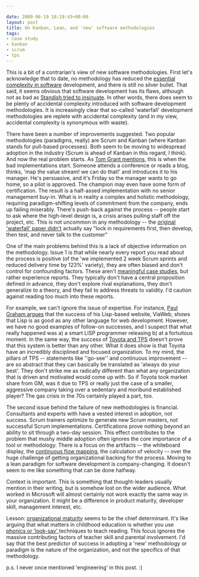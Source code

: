 ```yaml
---

date: 2009-06-19 18:19:43+00:00
layout: post
title: On Kanban, Lean, and 'new' software methodologies
tags:
- case study
- kanban
- scrum
- tps
---
```


This is a bit of a contrarian's view of new software methodologies. First let's acknowledge that to date, no methodology has reduced the [essential complexity in software](http://en.wikipedia.org/wiki/No_Silver_Bullet) development, and there is still no silver bullet. That said, it seems obvious that software development has its flaws, although not as bad as [Standish tried to insinuate](http://catenary.wordpress.com/.../standish-the-chaos-report-and-science/). In other words, there does seem to be plenty of accidental complexity introduced with software development methodologies. It is increasingly clear that so-called 'waterfall' development methodologies are replete with accidental complexity (and in my view, accidental complexity is synonymous with waste).

There have been a number of improvements suggested. Two popular methodologies (paradigms, really) are Scrum and Kanban (where Kanban stands for pull-based processes). Both seem to be moving to widespread adoption in the industry (Scrum is ahead of Kanban in this regard, I think). And now the real problem starts. As [Tom Grant mentions](http://theagileexecutive.com/2009/06/18/the-agile-regime-change-guest-post-by-tom-grant/), this is when the bad implementations start. Someone attends a conference or reads a blog, thinks, 'map the value stream! we can do that!' and introduces it to his manager. He's persuasive, and it's Friday so the manager wants to go home, so a pilot is approved. The champion may even have some form of certification. The result is a half-assed implementation with no senior management buy-in. What is in reality a complex and holistic methodology, requiring paradigm-shifting levels of commitment from the company, ends up failing miserably. There's push-back against the process -- people start to ask where the high-level design is, a crisis arises pulling staff off the project, etc. This is not uncommon in any methodology -- the [original 'waterfall' paper didn't](http://web.archive.org/web/20080208120728/http://www.fromthetrench.com/2007/01/02/the-case-for-waterfall-development/) actually say "lock in requirements first, then develop, then test, and never talk to the customer"

One of the main problems behind this is a lack of objective information on the methodology. Issue 1 is that while nearly every report you read about the process is positive (of the 'we implemented 2 week Scrum sprints and reduced delivery time by 123%' variety), they are often biased and don't control for confounding factors. These aren't [meaningful case studies](http://littlecomputerscientist.wordpress.com/2009/06/18/notes-on-case-study-research-design-and-methods/), but rather experience reports. They typically don't have a central proposition defined in advance, they don't explore rival explanations, they don't generalize to a theory, and they fail to address threats to validity. I'd caution against reading too much into these reports.

For example, we can't ignore the issue of expertise. For instance, [Paul Graham argues](http://www.paulgraham.com/lwba.html) that the success of his Lisp-based website, ViaWeb, shows that Lisp is as good as any other language for web development. However, we have no good examples of follow-on successes, and I suspect that what really happened was a) a smart LISP programmer releasing b) at a fortuitous moment. In the same way, the success of [Toyota and TPS](http://en.wikipedia.org/wiki/Toyota_Production_System) doesn't prove that this system is better than any other. What it does show is that Toyota have an incredibly disciplined and focused organization. To my mind, the pillars of TPS -- statements like ''go-see'' and continuous improvement -- are so abstract that they can basically be translated as 'always do your best'. They don't strike me as radically different than what any organization that is driven and motivated would come up with. So if Toyota took market share from GM, was it due to TPS or really just the case of a smaller, aggressive company taking over a sedentary and moribund established player? The gas crisis in the 70s certainly played a part, too.

The second issue behind the failure of new methodologies is financial. Consultants and experts with have a vested interest in adoption, not success. Scrum trainers optimize to generate new Scrum masters, not successful Scrum implementations. Certifications prove nothing beyond an ability to sit through a two-day session. This effect contributes to the problem that mushy middle adoption often ignores the core importance of a tool or methodology. There is a focus on the artifacts -- the whiteboard display, the [continuous flow mapping](http://www.agilemanagement.net/Articles/Weblog/NiceExamplesofCumulativeF.html), the calculation of velocity -- over the huge challenge of getting organizational backing for the process. Moving to a lean paradigm for software development is company-changing. It doesn't seem to me like something that can be done halfway.

Context is important. This is something that thought-leaders usually mention in their writing, but is somehow lost on the wider audience. What worked in Microsoft will almost certainly not work exactly the same way in your organization. It might be a difference in product maturity, developer skill, management interest, etc.

Lesson: [organizational maturity](http://www.agilemanagement.net/Articles/Papers/CMMIandAgileWhynotembrace.html) seems to be the chief determinant. It's like arguing that what matters in childhood education is whether you use [phonics or 'look-say' ](http://en.wikipedia.org/wiki/Phonics#History_and_controversy)techniques to teach reading. This focus ignores the massive contributing factors of teacher skill and parental involvement. I'd say that the best predictor of success in adopting a 'new' methodology or  paradigm is the nature of the organization, and not the specifics of that methodology.

p.s. I never once mentioned 'engineering' in this post. :)

